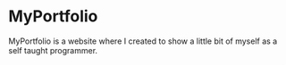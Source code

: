 # MyPortfolio
MyPortfolio  is a website where I created to show a little bit of myself as a self taught programmer.
